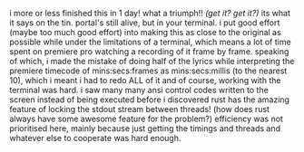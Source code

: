 i more or less finished this in 1 day! what a triumph!! _(get it? get it?)_
its what it says on the tin. portal's still alive, but in your terminal. i put good effort (maybe too much good effort) into making this as close to the original as possible while under the limitations of a terminal, which means a lot of time spent on premiere pro watching a recording of it frame by frame.
speaking of which, i made the mistake of doing half of the lyrics while interpreting the premiere timecode of mins:secs:frames as mins:secs:millis (to the nearest 10), which i meant i had to redo ALL of it
and of course, working with the terminal was hard. i saw many many ansi control codes written to the screen instead of being executed before i discovered rust has the amazing feature of locking the stdout stream between threads! (how does rust always have some awesome feature for the problem?)
efficiency was not prioritised here, mainly because just getting the timings and threads and whatever else to cooperate was hard enough.
